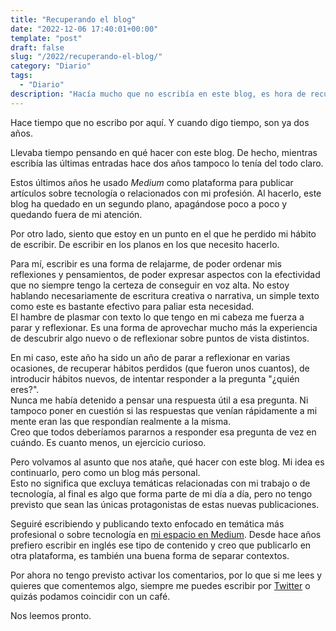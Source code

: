```yaml
---
title: "Recuperando el blog"
date: "2022-12-06 17:40:01+00:00"
template: "post"
draft: false
slug: "/2022/recuperando-el-blog/"
category: "Diario"
tags:
  - "Diario"
description: "Hacía mucho que no escribía en este blog, es hora de recuperarlo con un toque más personal."
---
```


Hace tiempo que no escribo por aquí. Y cuando digo tiempo, son ya dos años.

Llevaba tiempo pensando en qué hacer con este blog. De hecho, mientras escribía las últimas entradas hace dos años tampoco lo tenía del todo claro.

Estos últimos años he usado *Medium* como plataforma para publicar artículos sobre tecnología o relacionados con mi profesión. Al hacerlo, este blog ha quedado en un segundo plano, apagándose poco a poco y quedando fuera de mi atención. 

Por otro lado, siento que estoy en un punto en el que he perdido mi hábito de escribir. De escribir en los planos en los que necesito hacerlo. 

Para mí, escribir es una forma de relajarme, de poder ordenar mis reflexiones y pensamientos, de poder expresar aspectos con la efectividad que no siempre tengo la certeza de conseguir en voz alta.
No estoy hablando necesariamente de escritura creativa o narrativa, un simple texto como este es bastante efectivo para paliar esta necesidad. 
\
El hambre de plasmar con texto lo que tengo en mi cabeza me fuerza a parar y reflexionar. Es una forma de aprovechar mucho más la experiencia de descubrir algo nuevo o de reflexionar sobre puntos de vista distintos.

En mi caso, este año ha sido un año de parar a reflexionar en varias ocasiones, de recuperar hábitos perdidos (que fueron unos cuantos), de introducir hábitos nuevos, de intentar responder a la pregunta "¿quién eres?". \
Nunca me había detenido a pensar una respuesta útil a esa pregunta. Ni tampoco poner en cuestión si las respuestas que venían rápidamente a mi mente eran las que respondían realmente a la misma.\
Creo que todos deberíamos pararnos a responder esa pregunta de vez en cuándo. Es cuanto menos, un ejercicio curioso.

Pero volvamos al asunto que nos atañe, qué hacer con este blog. Mi idea es continuarlo, pero como un blog más personal. \
Esto no significa que excluya temáticas relacionadas con mi trabajo o de tecnología, al final es algo que forma parte de mi día a día, pero no tengo previsto que sean las únicas protagonistas de estas nuevas publicaciones.

Seguiré escribiendo y publicando texto enfocado en temática más profesional o sobre tecnología en [mi espacio en Medium](https://asiermarques.medium.com). Desde hace años prefiero escribir en inglés ese tipo de contenido y creo que publicarlo en otra plataforma, es también una buena forma de separar contextos. 

Por ahora no tengo previsto activar los comentarios, por lo que si me lees y quieres que comentemos algo, siempre me puedes escribir por [Twitter](https://twitter.com/asiermarques) o quizás podamos coincidir con un café.

Nos leemos pronto.
